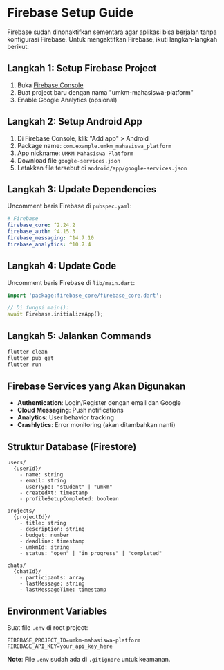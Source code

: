 # Firebase Setup Guide

Firebase sudah dinonaktifkan sementara agar aplikasi bisa berjalan tanpa konfigurasi Firebase. Untuk mengaktifkan Firebase, ikuti langkah-langkah berikut:

## Langkah 1: Setup Firebase Project

1. Buka [Firebase Console](https://console.firebase.google.com/)
2. Buat project baru dengan nama "umkm-mahasiswa-platform"
3. Enable Google Analytics (opsional)

## Langkah 2: Setup Android App

1. Di Firebase Console, klik "Add app" > Android
2. Package name: `com.example.umkm_mahasiswa_platform`
3. App nickname: `UMKM Mahasiswa Platform`
4. Download file `google-services.json`
5. Letakkan file tersebut di `android/app/google-services.json`

## Langkah 3: Update Dependencies

Uncomment baris Firebase di `pubspec.yaml`:

```yaml
# Firebase
firebase_core: ^2.24.2
firebase_auth: ^4.15.3
firebase_messaging: ^14.7.10
firebase_analytics: ^10.7.4
```

## Langkah 4: Update Code

Uncomment baris Firebase di `lib/main.dart`:

```dart
import 'package:firebase_core/firebase_core.dart';

// Di fungsi main():
await Firebase.initializeApp();
```

## Langkah 5: Jalankan Commands

```bash
flutter clean
flutter pub get
flutter run
```

## Firebase Services yang Akan Digunakan

- **Authentication**: Login/Register dengan email dan Google
- **Cloud Messaging**: Push notifications
- **Analytics**: User behavior tracking
- **Crashlytics**: Error monitoring (akan ditambahkan nanti)

## Struktur Database (Firestore)

```
users/
  {userId}/
    - name: string
    - email: string
    - userType: "student" | "umkm"
    - createdAt: timestamp
    - profileSetupCompleted: boolean

projects/
  {projectId}/
    - title: string
    - description: string
    - budget: number
    - deadline: timestamp
    - umkmId: string
    - status: "open" | "in_progress" | "completed"

chats/
  {chatId}/
    - participants: array
    - lastMessage: string
    - lastMessageTime: timestamp
```

## Environment Variables

Buat file `.env` di root project:

```
FIREBASE_PROJECT_ID=umkm-mahasiswa-platform
FIREBASE_API_KEY=your_api_key_here
```

**Note**: File `.env` sudah ada di `.gitignore` untuk keamanan.
